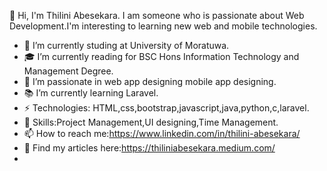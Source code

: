  👋 Hi, 
I'm Thilini Abesekara. I am someone who is passionate about Web Development.I'm interesting to learning new web and mobile technologies.

- 🏫 I’m currently studing at University of Moratuwa.
- 🎓 I’m currently reading for BSC Hons Information Technology and Management Degree.
- 💞️ I’m passionate in web app designing mobile app designing.
- 📚 I’m currently learning Laravel.
- ⚡ Technologies: HTML,css,bootstrap,javascript,java,python,c,laravel.
- 🎯 Skills:Project Management,UI designing,Time Management.
- 📫 How to reach me:https://www.linkedin.com/in/thilini-abesekara/
- 📖 Find my articles here:https://thiliniabesekara.medium.com/
- 

<!---
Abesekara-AWADTM/Abesekara-AWADTM is a ✨ special ✨ repository because its `README.md` (this file) appears on your GitHub profile.
You can click the Preview link to take a look at your changes.
--->
